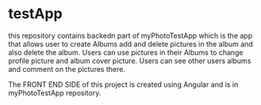 # testApp
this repository contains backedn part of myPhotoTestApp which is the app that allows user to create  Albums add and delete pictures in the album and also delete the album.
Users can use pictures in their Albums to change profile picture and album cover picture. Users can see other users albums and comment on the pictures there.

The FRONT END SIDE of this project is created using Angular and is in myPhotoTestApp repository. 
